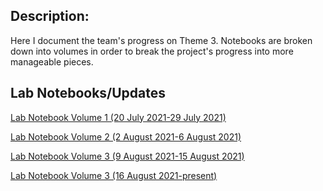 
## Description:
Here I document the team's progress on Theme 3. Notebooks are broken down into volumes in order to break the project's progress into more manageable pieces. 


## Lab Notebooks/Updates
[Lab Notebook Volume 1 (20 July 2021-29 July 2021)](R_scripts/Theme3_labNotebook.html)

[Lab Notebook Volume 2 (2 August 2021-6 August 2021)](R_scripts/Theme3_labNotebook1.html)

[Lab Notebook Volume 3 (9 August 2021-15 August 2021)](R_scripts/Theme3_labNotebook2.html)

[Lab Notebook Volume 3 (16 August 2021-present)](R_scripts/Theme3_labNotebook3.html)

